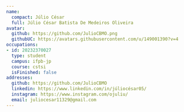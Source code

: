 ```yaml
---
name:
  compact: Júlio César
  full: Júlio César Batista De Medeiros Oliveira
avatar:
  github: https://github.com/JulioCBMO.png
  githubUC: https://avatars.githubusercontent.com/u/149001390?v=4
occupations:
- id: 20232370027
  type: student
  campus: ifpb-jp
  course: cstsi
  isFinished: false
addresses:
  github: https://github.com/JulioCBMO
  linkedin: https://www.linkedin.com/in/júliocésar05/
  instagram: https://www.instagram.com/ojuliu/
  email: juliocesar11329@gmail.com
---
```

